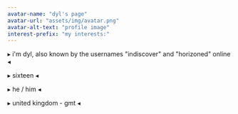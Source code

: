 ```yaml
---
avatar-name: "dyl's page"
avatar-url: "assets/img/avatar.png"
avatar-alt-text: "profile image"
interest-prefix: "my interests:"
---
```


▸ i'm dyl, also known by the usernames "indiscover" and "horizoned" online ◂



▸ sixteen ◂



▸ he / him ◂



▸ united kingdom - gmt ◂



